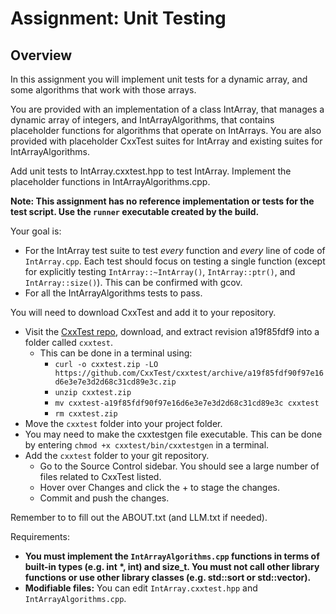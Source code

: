 # Assignment: Unit Testing



## Overview

In this assignment you will implement unit tests for a dynamic array, and some algorithms
that work with those arrays.

You are provided with an implementation of a class IntArray, that
manages a dynamic array of integers, and IntArrayAlgorithms, that contains
placeholder functions for algorithms that operate on IntArrays. You
are also provided with placeholder CxxTest suites for IntArray and
existing suites for IntArrayAlgorithms.

Add unit tests to IntArray.cxxtest.hpp to test IntArray. Implement the placeholder functions in IntArrayAlgorithms.cpp.

**Note: This assignment has no reference implementation or tests for the test script. Use the `runner` executable created by the build.**

Your goal is:
* For the IntArray test suite to test *every* function and *every* line of code of `IntArray.cpp`. Each test should focus on testing a single function (except for explicitly testing `IntArray::~IntArray()`, `IntArray::ptr()`, and `IntArray::size()`).  This can be confirmed with gcov.
* For all the IntArrayAlgorithms tests to pass.

You will need to download CxxTest and add it to your repository.
* Visit the [CxxTest repo](https://github.com/CxxTest/cxxtest/), download, and extract revision a19f85fdf9 into a folder called `cxxtest`.
  * This can be done in a terminal using:
    * `curl -o cxxtest.zip -LO https://github.com/CxxTest/cxxtest/archive/a19f85fdf90f97e16d6e3e7e3d2d68c31cd89e3c.zip`
    * `unzip cxxtest.zip`
    * `mv cxxtest-a19f85fdf90f97e16d6e3e7e3d2d68c31cd89e3c cxxtest`
    * `rm cxxtest.zip`
* Move the `cxxtest` folder into your project folder.
* You may need to make the cxxtestgen file executable.  This can be done by entering `chmod +x cxxtest/bin/cxxtestgen` in a terminal.
* Add the `cxxtest` folder to your git repository.
  * Go to the Source Control sidebar. You should see a large number of files related to CxxTest listed.
  * Hover over Changes and click the + to stage the changes.
  * Commit and push the changes.

Remember to to fill out the ABOUT.txt (and LLM.txt if needed).

Requirements:
* **You must implement the `IntArrayAlgorithms.cpp` functions in terms of built-in types (e.g. int \*, int) and size_t. You must not call other library functions or use other library classes (e.g. std::sort or std::vector).**
* **Modifiable files:** You can edit `IntArray.cxxtest.hpp` and `IntArrayAlgorithms.cpp`.
